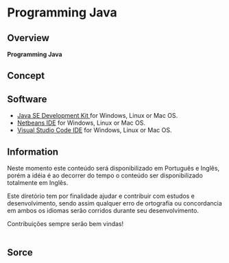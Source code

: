 # Programming Java
## Overview
<!--
<p align="center"> 
<img src="/TOOLS/IMG/IDE-C.png" width="400" align="center">
</p 
-->

**Programming Java** 

## Concept

## Software
* [Java SE Development Kit ](https://www.oracle.com/java/technologies/downloads/) for Windows, Linux or Mac OS.
* [Netbeans IDE](https://netbeans.apache.org/front/main/download/) for Windows, Linux or Mac OS.
* [Visual Studio Code IDE](https://code.visualstudio.com) for Windows, Linux or Mac OS.

    
## Information
Neste momento este conteúdo será disponibilizado em Português e Inglês, porém a idéia 
é ao decorrer do tempo o conteúdo ser disponibilizado totalmente em Inglês.
<br>

Este diretório tem por finalidade ajudar e contribuir com estudos e desenvolvimento, 
sendo assim qualquer erro de ortografia ou concordancia em ambos os idiomas serão corridos
durante seu desenvolvimento. 
<br>

Contribuições sempre serão bem vindas!    
<br>   
   
## Sorce
